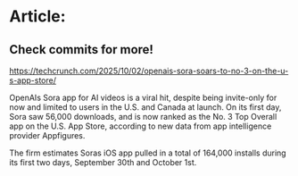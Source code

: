 # Article:

## Check commits for more!
https://techcrunch.com/2025/10/02/openais-sora-soars-to-no-3-on-the-u-s-app-store/

OpenAIs Sora app for AI videos is a viral hit, despite being invite-only for now and limited to users in the U.S. and Canada at launch. On its first day, Sora saw 56,000 downloads, and is now ranked as the No. 3 Top Overall app on the U.S. App Store, according to new data from app intelligence provider Appfigures.

The firm estimates Soras iOS app pulled in a total of 164,000 installs during its first two days, September 30th and October 1st.